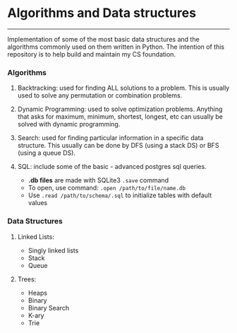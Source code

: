 # Algorithms and Data structures
---
Implementation of some of the most basic data structures and the algorithms commonly used on them written in Python.
The intention of this repository is to help build and maintain my CS foundation.



### Algorithms

1. Backtracking: used for finding ALL solutions to a problem. This is usually used to solve any permutation or combination problems.

2. Dynamic Programming: used to solve optimization problems. Anything that asks for maximum, minimum, shortest, longest, etc can usually be solved with dynamic programming.

3. Search: used for finding particular information in a specific data structure. This usually can be done by DFS (using a stack DS) or BFS (using a queue DS).

4. SQL: include some of the basic - advanced postgres sql queries.
    * __.db files__ are made with SQLite3 `.save` command
    * To open, use command: `.open /path/to/file/name.db`
    * Use `.read /path/to/schema/.sql` to initialize tables with default values


### Data Structures

1. Linked Lists: 
   * Singly linked lists
   * Stack
   * Queue

2. Trees:
   * Heaps
   * Binary
   * Binary Search
   * K-ary
   * Trie
